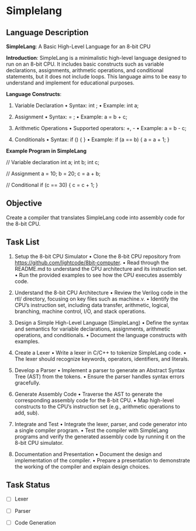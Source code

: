 # Simplelang

## Language Description

**SimpleLang**: A Basic High-Level Language for an 8-bit CPU 

**Introduction**: SimpleLang is a minimalistic high-level language designed to run on an 8-bit CPU. It includes basic constructs such as variable declarations, assignments, arithmetic operations, and conditional statements, but it does not include loops. This language aims to be easy to understand and implement for educational purposes. 

**Language Constructs**:

1. Variable Declaration 
• Syntax: int ; 
• Example: int a; 

2. Assignment 
• Syntax: = ; 
• Example: a = b + c; 

3. Arithmetic Operations 
• Supported operators: +, - 
• Example: a = b - c; 
 
4. Conditionals 
• Syntax: if () { } 
• Example: if (a == b) { a = a + 1; } 


**Example Program in SimpleLang**

// Variable declaration 
int a;
int b; 
int c; 

// Assignment 
a = 10; 
b = 20; 
c = a + b; 

// Conditional 
if (c == 30) { 
 c = c + 1; 
} 

## Objective

Create a compiler that translates SimpleLang code into assembly code for the 8-bit CPU. 

## Task List

1. Setup the 8-bit CPU Simulator 
• Clone the 8-bit CPU repository from https://github.com/lightcode/8bit-computer. 
• Read through the README.md to understand the CPU architecture and its instruction set. 
• Run the provided examples to see how the CPU executes assembly code. 

2. Understand the 8-bit CPU Architecture 
• Review the Verilog code in the rtl/ directory, focusing on key files such as machine.v. 
• Identify the CPU’s instruction set, including data transfer, arithmetic, logical, branching, machine control, I/O, and stack operations. 

3. Design a Simple High-Level Language (SimpleLang) 
• Define the syntax and semantics for variable declarations, assignments, arithmetic operations, and conditionals. 
• Document the language constructs with examples. 

4. Create a Lexer 
• Write a lexer in C/C++ to tokenize SimpleLang code. 
• The lexer should recognize keywords, operators, identifiers, and literals. 

5. Develop a Parser 
• Implement a parser to generate an Abstract Syntax Tree (AST) from the tokens. 
• Ensure the parser handles syntax errors gracefully. 

6. Generate Assembly Code 
• Traverse the AST to generate the corresponding assembly code for the 8-bit CPU. 
• Map high-level constructs to the CPU’s instruction set (e.g., arithmetic operations to add, sub). 

7. Integrate and Test 
• Integrate the lexer, parser, and code generator into a single compiler program. 
• Test the compiler with SimpleLang programs and verify the generated assembly code by running it on the 8-bit CPU simulator. 

8. Documentation and Presentation 
• Document the design and implementation of the compiler. 
• Prepare a presentation to demonstrate the working of the compiler and explain design choices. 

## Task Status

- [ ] Lexer
- [ ] Parser
- [ ] Code Generation

